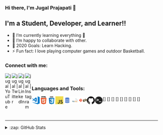 ### Hi there, I'm Jugal Prajapati 👋

## I'm a Student, Developer, and Learner!!

- 🌱 I’m currently learning everything 🤣
- 👯 I’m happy to collaborate with other.
- 🥅 2020 Goals: Learn Hacking.
- ⚡ Fun fact: I love playing computer games and outdoor Basketball.

### Connect with me:

[<img align="left" alt="jugal | YouTube" width="22px" src="https://cdn.jsdelivr.net/npm/simple-icons@v3/icons/youtube.svg" />][youtube]
[<img align="left" alt="jugal | Twitter" width="22px" src="https://cdn.jsdelivr.net/npm/simple-icons@v3/icons/twitter.svg" />][twitter]
[<img align="left" alt="jugal | LinkedIn" width="22px" src="https://cdn.jsdelivr.net/npm/simple-icons@v3/icons/linkedin.svg" />][linkedin]
[<img align="left" alt="jugal | Instagram" width="22px" src="https://cdn.jsdelivr.net/npm/simple-icons@v3/icons/instagram.svg" />][instagram]

<br />

### Languages and Tools:

[<img align="left" alt="Visual Studio Code" width="26px" src="https://raw.githubusercontent.com/github/explore/80688e429a7d4ef2fca1e82350fe8e3517d3494d/topics/visual-studio-code/visual-studio-code.png" />]
[<img align="left" alt="HTML5" width="26px" src="https://raw.githubusercontent.com/github/explore/80688e429a7d4ef2fca1e82350fe8e3517d3494d/topics/html/html.png" />]
[<img align="left" alt="CSS3" width="26px" src="https://raw.githubusercontent.com/github/explore/80688e429a7d4ef2fca1e82350fe8e3517d3494d/topics/css/css.png" />]
[<img align="left" alt="JavaScript" width="26px" src="https://raw.githubusercontent.com/github/explore/80688e429a7d4ef2fca1e82350fe8e3517d3494d/topics/javascript/javascript.png" />]
[<img align="left" alt="SQL" width="26px" src="https://raw.githubusercontent.com/github/explore/80688e429a7d4ef2fca1e82350fe8e3517d3494d/topics/sql/sql.png" />]
[<img align="left" alt="MySQL" width="26px" src="https://raw.githubusercontent.com/github/explore/80688e429a7d4ef2fca1e82350fe8e3517d3494d/topics/mysql/mysql.png" />]
[<img align="left" alt="Git" width="26px" src="https://raw.githubusercontent.com/github/explore/80688e429a7d4ef2fca1e82350fe8e3517d3494d/topics/git/git.png" />]
[<img align="left" alt="GitHub" width="26px" src="https://raw.githubusercontent.com/github/explore/78df643247d429f6cc873026c0622819ad797942/topics/github/github.png" />]
[<img align="left" alt="Terminal" width="26px" src="https://raw.githubusercontent.com/github/explore/80688e429a7d4ef2fca1e82350fe8e3517d3494d/topics/terminal/terminal.png" />]

<br />
<br />

---

<details>
  <summary>:zap: GitHub Stats</summary>

  <img align="left" alt="jugal's GitHub Stats" src="https://github-readme-stats.codestackr.vercel.app/api?username=codeSTACKr&show_icons=true&hide_border=true" />

</details>

[twitter]: https://twitter.com/JugalPrajapati0
[youtube]: https://www.youtube.com/channel/UCBTJKMMVkUWhl5IFPgfaEgg
[instagram]: https://www.instagram.com/jugal_prajapati_2505/
[linkedin]: https://www.linkedin.com/in/jugal-prajapati-87965919a/

